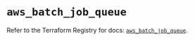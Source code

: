 # `aws_batch_job_queue`

Refer to the Terraform Registry for docs: [`aws_batch_job_queue`](https://registry.terraform.io/providers/hashicorp/aws/5.41.0/docs/resources/batch_job_queue).
